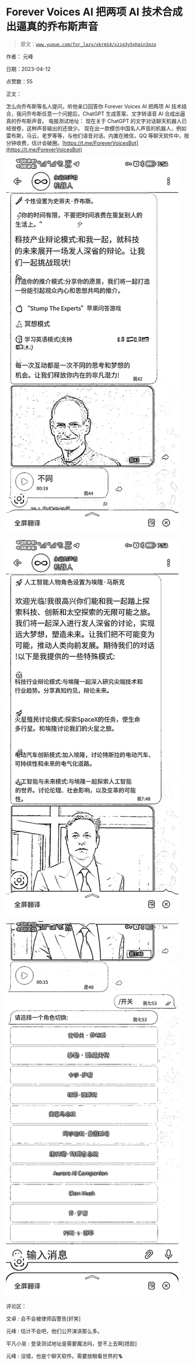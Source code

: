 # Forever Voices AI 把两项 AI 技术合成出逼真的乔布斯声音

> 原文：[`www.yuque.com/for_lazy/xkrm14/xzig3y5nhqin3qzo`](https://www.yuque.com/for_lazy/xkrm14/xzig3y5nhqin3qzo)

作者： 元峰

日期：2023-04-12

点赞数：55

正文：

怎么向乔布斯等名人提问，听他亲口回答你 Forever Voices AI 把两项 AI 技术结合，我问乔布斯任意一个问题后，ChatGPT 生成答案、文字转语音 AI 合成出逼真的乔布斯声音。 电报测试地址： 现在关于 ChatGPT 的文字对话聊天机器人已经很卷，这种声音输出的还很少。 现在出一款模仿中国名人声音的机器人，例如雷布斯，马云，老罗等等，与他们语音对话。内置在微信，QQ 等聊天软件中，按分钟收费，估计会破圈。[https://t.me/ForeverVoicesBot](https://t.me/ForeverVoicesBot)

![](img/29d6eee33d24aa6674d57612ff54c241.png)

![](img/c327bfbfeb0aa6ab8787aa19cc1eabb2.png)

![](img/5e65625fb15a4ec732ab9695082a80bd.png)

评论区：

文卓 : 会不会被律师函警告[奸笑]

元峰 : 估计不会吧，他们公开演讲那么多。

平凡小吴 : 登录测试地址是需要魔法吗，登不上去啊[捂脸]

元峰 : 没错，也是个聊天软件。需要放眼看世界的🪜



